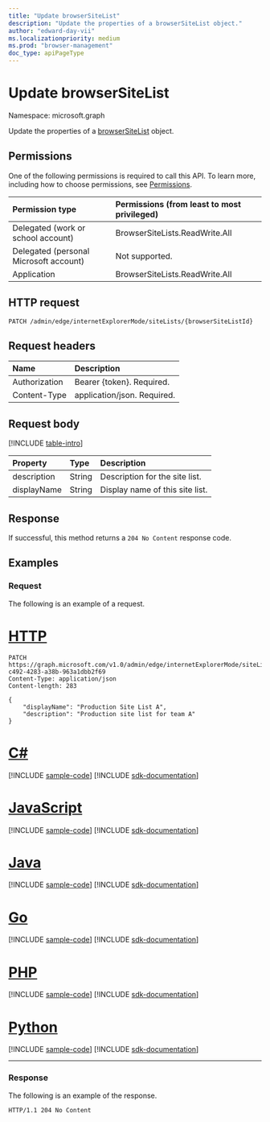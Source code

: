 ```yaml
---
title: "Update browserSiteList"
description: "Update the properties of a browserSiteList object."
author: "edward-day-vii"
ms.localizationpriority: medium
ms.prod: "browser-management"
doc_type: apiPageType
---
```


# Update browserSiteList
Namespace: microsoft.graph

Update the properties of a [browserSiteList](../resources/browsersitelist.md) object.

## Permissions
One of the following permissions is required to call this API. To learn more, including how to choose permissions, see [Permissions](/graph/permissions-reference).

|Permission type|Permissions (from least to most privileged)|
|:---|:---|
|Delegated (work or school account)|BrowserSiteLists.ReadWrite.All|
|Delegated (personal Microsoft account)|Not supported.|
|Application|BrowserSiteLists.ReadWrite.All|

## HTTP request

<!-- {
  "blockType": "ignored"
}
-->
``` http
PATCH /admin/edge/internetExplorerMode/siteLists/{browserSiteListId}
```

## Request headers
|Name|Description|
|:---|:---|
|Authorization|Bearer {token}. Required.|
|Content-Type|application/json. Required.|

## Request body
[!INCLUDE [table-intro](../../includes/update-property-table-intro.md)]


|Property|Type|Description|
|:---|:---|:---|
|description|String|Description for the site list.|
|displayName|String|Display name of this site list.|



## Response

If successful, this method returns a `204 No Content` response code.

## Examples

### Request
The following is an example of a request.
# [HTTP](#tab/http)
<!-- {
  "blockType": "request",
  "name": "update_browsersitelist",
  "sampleKeys": ["36ba61eb-c492-4283-a38b-963a1dbb2f69"]
}
-->
``` http
PATCH https://graph.microsoft.com/v1.0/admin/edge/internetExplorerMode/siteLists/36ba61eb-c492-4283-a38b-963a1dbb2f69
Content-Type: application/json
Content-length: 283

{
    "displayName": "Production Site List A",
    "description": "Production site list for team A"
}
```

# [C#](#tab/csharp)
[!INCLUDE [sample-code](../includes/snippets/csharp/update-browsersitelist-csharp-snippets.md)]
[!INCLUDE [sdk-documentation](../includes/snippets/snippets-sdk-documentation-link.md)]

# [JavaScript](#tab/javascript)
[!INCLUDE [sample-code](../includes/snippets/javascript/update-browsersitelist-javascript-snippets.md)]
[!INCLUDE [sdk-documentation](../includes/snippets/snippets-sdk-documentation-link.md)]

# [Java](#tab/java)
[!INCLUDE [sample-code](../includes/snippets/java/update-browsersitelist-java-snippets.md)]
[!INCLUDE [sdk-documentation](../includes/snippets/snippets-sdk-documentation-link.md)]

# [Go](#tab/go)
[!INCLUDE [sample-code](../includes/snippets/go/update-browsersitelist-go-snippets.md)]
[!INCLUDE [sdk-documentation](../includes/snippets/snippets-sdk-documentation-link.md)]

# [PHP](#tab/php)
[!INCLUDE [sample-code](../includes/snippets/php/update-browsersitelist-php-snippets.md)]
[!INCLUDE [sdk-documentation](../includes/snippets/snippets-sdk-documentation-link.md)]

# [Python](#tab/python)
[!INCLUDE [sample-code](../includes/snippets/python/update-browsersitelist-python-snippets.md)]
[!INCLUDE [sdk-documentation](../includes/snippets/snippets-sdk-documentation-link.md)]

---

### Response
The following is an example of the response.
<!-- {
  "blockType": "response",
  "truncated": true
}
-->
``` http
HTTP/1.1 204 No Content
```

